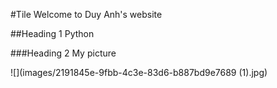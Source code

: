 #Tile
Welcome to Duy Anh's website

##Heading 1
Python

###Heading 2
My picture 

![](images/2191845e-9fbb-4c3e-83d6-b887bd9e7689 (1).jpg)


